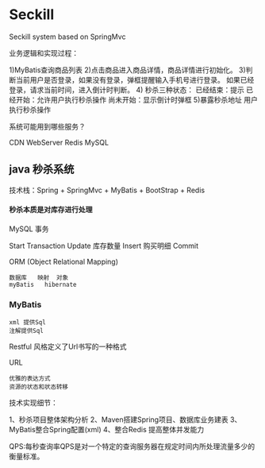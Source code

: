 # Seckill
Seckill  system based on SpringMvc 

业务逻辑和实现过程：

1)MyBatis查询商品列表
2)点击商品进入商品详情，商品详情进行初始化。
3)判断当前用户是否登录，如果没有登录，弹框提醒输入手机号进行登录。
  如果已经登录，请求当前时间，进入倒计时判断。
4) 秒杀三种状态：
已经结束：提示
已经开始：允许用户执行秒杀操作
尚未开始：显示倒计时弹框
5)暴露秒杀地址
用户执行秒杀操作


系统可能用到哪些服务？

CDN 
WebServer
Redis
MySQL

##  java  秒杀系统
技术栈：Spring + SpringMvc + MyBatis + BootStrap + Redis


#### 秒杀本质是对库存进行处理
MySQL  事务


Start Transaction
Update 库存数量 
Insert 购买明细
Commit

ORM (Object  Relational  Mapping)
    
    数据库   映射  对象 
    myBatis   hibernate 

### MyBatis

    xml 提供Sql
    注解提供Sql 

Restful 风格定义了Url书写的一种格式

URL 

    优雅的表达方式
    资源的状态和状态转移

技术实现细节：

1、秒杀项目整体架构分析
2、Maven搭建Spring项目、数据库业务建表
3、MyBatis整合Spring配置(xml)
4、整合Redis 提高整体并发能力

QPS:每秒查询率QPS是对一个特定的查询服务器在规定时间内所处理流量多少的衡量标准。






